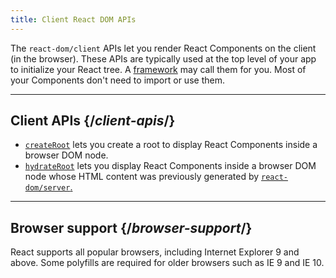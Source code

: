 ```yaml
---
title: Client React DOM APIs
---
```


<Intro>

The `react-dom/client` APIs let you render React Components on the client (in the browser). These APIs are typically used at the top level of your app to initialize your React tree. A [framework](/learn/start-a-new-react-project#production-grade-react-frameworks) may call them for you. Most of your Components don't need to import or use them.

</Intro>

---

## Client APIs {/*client-apis*/}

* [`createRoot`](/reference/react-dom/client/createRoot) lets you create a root to display React Components inside a browser DOM node.
* [`hydrateRoot`](/reference/react-dom/client/hydrateRoot) lets you display React Components inside a browser DOM node whose HTML content was previously generated by [`react-dom/server`.](/reference/react-dom/server)

---

## Browser support {/*browser-support*/}

React supports all popular browsers, including Internet Explorer 9 and above. Some polyfills are required for older browsers such as IE 9 and IE 10.